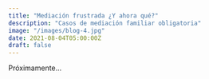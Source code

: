 ```yaml
---
title: "Mediación frustrada ¿Y ahora qué?"
description: "Casos de mediación familiar obligatoria"
image: "/images/blog-4.jpg"
date: 2021-08-04T05:00:00Z
draft: false
---
```


Próximamente...
